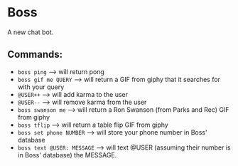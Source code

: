 # Boss

A new chat bot.

## Commands:

- `boss ping` --> will return pong
- `boss gif me QUERY` --> will return a GIF from giphy that it searches
  for with your query
- `@USER++` --> will add karma to the user
- `@USER--` --> will remove karma from the user
- `boss swanson me` --> will return a Ron Swanson (from Parks and Rec)
  GIF from giphy
- `boss tflip` --> will return a table flip GIF from giphy
- `boss set phone NUMBER` --> will store your phone number in Boss'
  database
- `boss text @USER: MESSAGE` --> will text @USER (assuming their number
  is in Boss' database) the MESSAGE.
